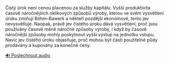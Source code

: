 
Čistý úrok není cenou placenou za služby kapitálu. Vyšší produktivita časově náročnějších oklikových způsobů výroby, kterou ve svém vysvětlení úroku zmiňují Böhm-Bawerk a někteří pozdější ekonomové, tento jev nevysvětluje. Naopak, právě jev čistého úroku dává vysvětlení, proč jsou používány časově méně náročné způsoby výroby, i když by časově náročnější způsoby mohly poskytnout vyšší výstup na jednotku vstupu. Navíc jev čistého úroku objasňuje, proč mohou být části použitelné půdy prodávány a kupovány za konečné ceny.

[🔊 Poslechnout audio](/data/7-paragraphs/audio/chapter_95/para_008-ist-rok-nen-cenou-placenou-za-sluby-kapitlu.mp3)
